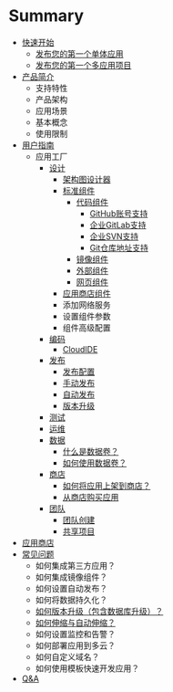 # Summary

* [快速开始](README.md)
  * [发布您的第一个单体应用](fa-bu-nin-de-di-yi-ge-dan-ti-ying-yong.md)
  * [发布您的第一个多应用项目](fa-bu-nin-de-di-yi-ge-duo-ying-yong-xiang-mu.md)
* [产品简介](chapter1.md)
  * 支持特性
  * 产品架构
  * 应用场景
  * 基本概念
  * 使用限制
* [用户指南](yong-hu-zhi-nan.md)
  * 应用工厂
    * [设计](she-ji.md)
      * [架构图设计器](she-ji/jia-gou-tu-she-ji.md)
      * [标准组件](she-ji/biao-zhun-zu-jian.md)
        * [代码组件](she-ji/dai-ma-zu-jian.md)
          * [GitHub账号支持](bang-ding-github.md)
          * [企业GitLab支持](bang-ding-qi-ye-gitlab.md)
          * [企业SVN支持](qi-ye-svn-zhi-chi.md)
          * [Git仓库地址支持](gitcang-ku-di-zhi-zhi-chi.md)
        * [镜像组件](she-ji/jing-xiang-zu-jian.md)
        * [外部组件](she-ji/wai-bu-zu-jian.md)
        * [网页组件](she-ji/wang-ye-zu-jian.md)
      * [应用商店组件](she-ji/ying-yong-shang-dian-zu-jian.md)
      * 添加网络服务
      * 设置组件参数
      * 组件高级配置
    * [编码](bian-ma.md)
      * [CloudIDE](bian-ma/cloudide.md)
    * [发布](fa-bu.md)
      * [发布配置](fa-bu/fa-bu-pei-zhi.md)
      * [手动发布](fa-bu/shou-dong-fa-bu.md)
      * [自动发布](fa-bu/zi-dong-fa-bu.md)
      * [版本升级](fa-bu/ban-ben-sheng-ji.md)
    * [测试](ce-shi.md)
    * [运维](yun-wei.md)
    * [数据](shu-ju.md)
      * [什么是数据卷？](shu-ju/shi-yao-shi-shu-ju-juan-ff1f.md)
      * [如何使用数据卷？](shu-ju/shu-ju-juan-cao-zuo.md)
    * [商店](shang-dian.md)
      * [如何将应用上架到商店？](shang-dian/ru-he-jiang-ying-yong-shang-jia-dao-shang-dian-ff1f.md)
      * [从商店购买应用](shang-dian/cong-shang-dian-gou-mai-ying-yong.md)
    * [团队](tuan-dui.md)
      * [团队创建](tuan-dui-guan-li/tuan-dui-chuang-jian.md)
      * [共享项目](tuan-dui-guan-li/fen-xiang-xiang-mu.md)
* [应用商店](shang-dian.md)
* [常见问题](chang-jian-wen-ti.md)
  * 如何集成第三方应用？
  * 如何集成镜像组件？
  * 如何设置自动发布？
  * 如何将数据持久化？
  * [如何版本升级（包含数据库升级）？](chang-jian-wen-ti/ru-he-ban-ben-sheng-ji-ff08-bao-han-shu-ju-ku-sheng-ji-ff09-ff1f.md)
  * [如何伸缩与自动伸缩？](chang-jian-wen-ti/ru-he-shen-suo-yu-zi-dong-shen-suo-ff1f.md)
  * 如何设置监控和告警？
  * 如何部署应用到多云？
  * 如何自定义域名？
  * 如何使用模板快速开发应用？
* [Q&A](qanda.md)

